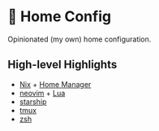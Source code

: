 # 🏡 Home Config

Opinionated (my own) home configuration.

## High-level Highlights

- [Nix](https://nixos.org/) + [Home Manager](https://nix-community.github.io/home-manager/)
- [neovim](https://neovim.io/) + [Lua](https://www.lua.org/)
- [starship](https://starship.rs/)
- [tmux](https://github.com/tmux/tmux/wiki)
- [zsh](https://www.zsh.org/)
